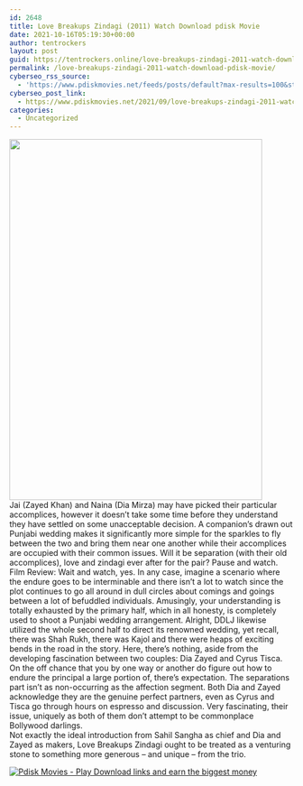 ```yaml
---
id: 2648
title: Love Breakups Zindagi (2011) Watch Download pdisk Movie
date: 2021-10-16T05:19:30+00:00
author: tentrockers
layout: post
guid: https://tentrockers.online/love-breakups-zindagi-2011-watch-download-pdisk-movie/
permalink: /love-breakups-zindagi-2011-watch-download-pdisk-movie/
cyberseo_rss_source:
  - 'https://www.pdiskmovies.net/feeds/posts/default?max-results=100&start-index=301'
cyberseo_post_link:
  - https://www.pdiskmovies.net/2021/09/love-breakups-zindagi-2011-watch.html
categories:
  - Uncategorized
---
```

<div>
  <div class="separator">
    <a href="https://1.bp.blogspot.com/-yxClTcMhdOQ/YUc2qxd1eAI/AAAAAAAAAPc/iaBTfKDLmeM2vQ2WXVsWO6Y9xRV4Is7bgCLcBGAsYHQ/s1500/fvb.jpg" imageanchor="1"><img loading="lazy" border="0" data-original-height="1500" data-original-width="1050" height="640" src="https://1.bp.blogspot.com/-yxClTcMhdOQ/YUc2qxd1eAI/AAAAAAAAAPc/iaBTfKDLmeM2vQ2WXVsWO6Y9xRV4Is7bgCLcBGAsYHQ/w448-h640/fvb.jpg" width="448" /></a>
  </div>
</div>

<div class="separator">
  <div class="separator">
    <span>Jai (Zayed Khan) and Naina (Dia Mirza) may have picked their particular accomplices, however it doesn&#8217;t take some time before they understand they have settled on some unacceptable decision. A companion&#8217;s drawn out Punjabi wedding makes it significantly more simple for the sparkles to fly between the two and bring them near one another while their accomplices are occupied with their common issues. Will it be separation (with their old accomplices), love and zindagi ever after for the pair? Pause and watch.&nbsp;</span>
  </div>
  
  <div class="separator">
    <span>Film Review: Wait and watch, yes. In any case, imagine a scenario where the endure goes to be interminable and there isn&#8217;t a lot to watch since the plot continues to go all around in dull circles about comings and goings between a lot of befuddled individuals. Amusingly, your understanding is totally exhausted by the primary half, which in all honesty, is completely used to shoot a Punjabi wedding arrangement. Alright, DDLJ likewise utilized the whole second half to direct its renowned wedding, yet recall, there was Shah Rukh, there was Kajol and there were heaps of exciting bends in the road in the story. Here, there&#8217;s nothing, aside from the developing fascination between two couples: Dia Zayed and Cyrus Tisca.&nbsp;</span>
  </div>
  
  <div class="separator">
    <span>On the off chance that you by one way or another do figure out how to endure the principal a large portion of, there&#8217;s expectation. The separations part isn&#8217;t as non-occurring as the affection segment. Both Dia and Zayed acknowledge they are the genuine perfect partners, even as Cyrus and Tisca go through hours on espresso and discussion. Very fascinating, their issue, uniquely as both of them don&#8217;t attempt to be commonplace Bollywood darlings.&nbsp;</span>
  </div>
  
  <div class="separator">
    <span>Not exactly the ideal introduction from Sahil Sangha as chief and Dia and Zayed as makers, Love Breakups Zindagi ought to be treated as a venturing stone to something more generous &#8211; and unique &#8211; from the trio.</span>
  </div>
</div>

[![](https://1.bp.blogspot.com/-a93bp85aB6g/YUXjACCiX3I/AAAAAAAAbQE/GHmPI7h0af0tqn6tYzd0cdrDv9Hu9LUSACLcBGAsYHQ/s16000/Play_it_New-removebg-preview.png "Pdisk Movies - Play Download links and earn the biggest money")](https://kofilink.com/1/bnYybDY1MDAwcXNq?dn=1)
